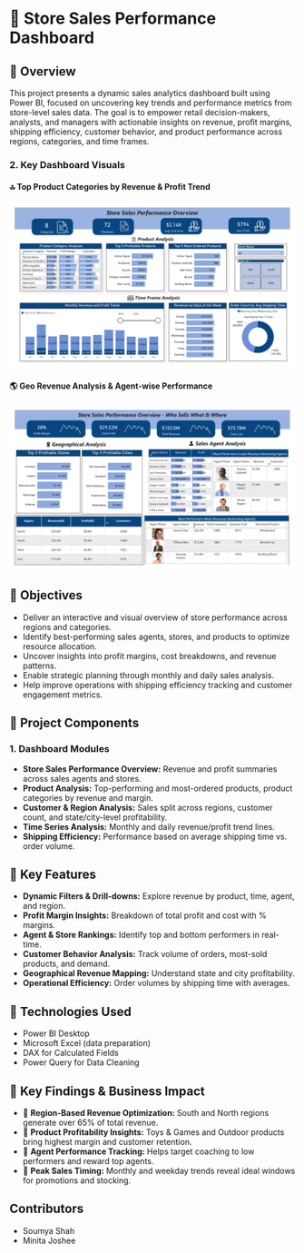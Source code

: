 
# 🛒 Store Sales Performance Dashboard

## 📌 Overview

This project presents a dynamic sales analytics dashboard built using Power BI, focused on uncovering key trends and performance metrics from store-level sales data. The goal is to empower retail decision-makers, analysts, and managers with actionable insights on revenue, profit margins, shipping efficiency, customer behavior, and product performance across regions, categories, and time frames.

### 2. Key Dashboard Visuals 

#### 🔝 Top Product Categories by Revenue & Profit Trend 
![Product Category Analysis](https://github.com/SoumyaShahh/Sales-Analytics/blob/main/Sales%20Analytics%20Dashboard-1.png)


#### 🌎 Geo Revenue Analysis & Agent-wise Performance  
![Geographical](https://github.com/SoumyaShahh/Sales-Analytics/blob/main/Sales%20Analytics%20Dashboard-2.png)


## 🎯 Objectives

- Deliver an interactive and visual overview of store performance across regions and categories.
- Identify best-performing sales agents, stores, and products to optimize resource allocation.
- Uncover insights into profit margins, cost breakdowns, and revenue patterns.
- Enable strategic planning through monthly and daily sales analysis.
- Help improve operations with shipping efficiency tracking and customer engagement metrics.

## 📂 Project Components

### 1. Dashboard Modules

- **Store Sales Performance Overview:** Revenue and profit summaries across sales agents and stores.
- **Product Analysis:** Top-performing and most-ordered products, product categories by revenue and margin.
- **Customer & Region Analysis:** Sales split across regions, customer count, and state/city-level profitability.
- **Time Series Analysis:** Monthly and daily revenue/profit trend lines.
- **Shipping Efficiency:** Performance based on average shipping time vs. order volume.

## 📌 Key Features

- **Dynamic Filters & Drill-downs:** Explore revenue by product, time, agent, and region.
- **Profit Margin Insights:** Breakdown of total profit and cost with % margins.
- **Agent & Store Rankings:** Identify top and bottom performers in real-time.
- **Customer Behavior Analysis:** Track volume of orders, most-sold products, and demand.
- **Geographical Revenue Mapping:** Understand state and city profitability.
- **Operational Efficiency:** Order volumes by shipping time with averages.

## 🚀 Technologies Used

- Power BI Desktop
- Microsoft Excel (data preparation)
- DAX for Calculated Fields
- Power Query for Data Cleaning

## 📜 Key Findings & Business Impact

- 📍 **Region-Based Revenue Optimization:** South and North regions generate over 65% of total revenue.
- 📍 **Product Profitability Insights:** Toys & Games and Outdoor products bring highest margin and customer retention.
- 📍 **Agent Performance Tracking:** Helps target coaching to low performers and reward top agents.
- 📍 **Peak Sales Timing:** Monthly and weekday trends reveal ideal windows for promotions and stocking.

## Contributors
- Soumya Shah
- Minita Joshee
